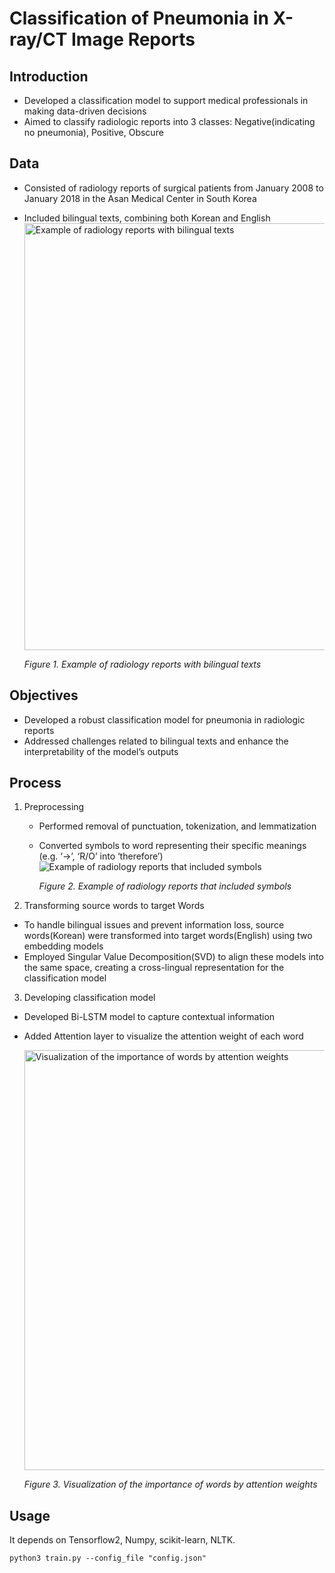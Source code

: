 # Classification of Pneumonia in X-ray/CT Image Reports

**Introduction**
---
- Developed a classification model to support medical professionals in making data-driven decisions
- Aimed to classify radiologic reports into 3 classes: Negative(indicating no pneumonia), Positive, Obscure

**Data**
---
- Consisted of radiology reports of surgical patients from January 2008 to January 2018 in the Asan Medical Center in South Korea
- Included bilingual texts, combining both Korean and English
    <img width="683" alt="Example of radiology reports with bilingual texts" src="https://github.com/eunbyul616/PneumoniaClassification/assets/52561281/039da86d-0843-4d04-a4de-0cec48ab9dc0">

    *Figure 1. Example of radiology reports with bilingual texts*
        
**Objectives**
---
- Developed a robust classification model for pneumonia in radiologic reports
- Addressed challenges related to bilingual texts and enhance the interpretability of the model’s outputs

**Process**
---
1. Preprocessing
    - Performed removal of punctuation, tokenization, and lemmatization
    - Converted symbols to word representing their specific meanings (e.g. ‘→’, ‘R/O’ into ‘therefore’)
      ![Example of radiology reports that included symbols](https://github.com/eunbyul616/PneumoniaClassification/assets/52561281/0d0879ac-292c-44a4-8cc5-1749d1fdcd8e)

      *Figure 2. Example of radiology reports that included symbols*
      
2. Transforming source words to target Words
  - To handle bilingual issues and prevent information loss, source words(Korean) were transformed into target words(English) using two embedding models
  - Employed Singular Value Decomposition(SVD) to align these models into the same space, creating a cross-lingual representation for the classification model
  
3. Developing classification model
  - Developed Bi-LSTM model to capture contextual information
  - Added Attention layer to visualize the attention weight of each word
    
    <img width="672" alt="Visualization of the importance of words by attention weights" src="https://github.com/eunbyul616/PneumoniaClassification/assets/52561281/b4007445-17da-4a3d-9f29-2ed07b634f68">
    
    *Figure 3. Visualization of the importance of words by attention weights*

**Usage**
---
It depends on Tensorflow2, Numpy, scikit-learn, NLTK.
```
python3 train.py --config_file "config.json"
```
